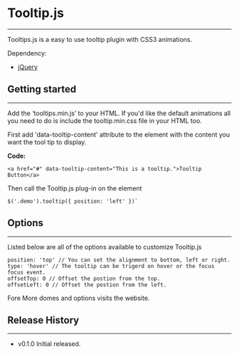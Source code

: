 # Tooltip.js
---

Tooltips.js is a easy to use tooltip plugin with CSS3 animations.

Dependency:
  - [jQuery](http://qjuery.com)

## Getting started
---

Add the ‘tooltips.min.js’ to your HTML. If you'd like the default animations all you need to do is include the tooltip.min.css file in your HTML too.

First add 'data-tooltip-content' attribute to the element with the content you want the tool tip to display.

**Code:**

```
<a href="#" data-tooltip-content="This is a tooltip.">Tooltip Button</a>
```

Then call the Tooltip.js plug-in on the element

```
$('.demo').tooltip({ position: 'left' })`
````

## Options
---

Listed below are all of the options available to customize Tooltip.js

```
position: 'top' // You can set the alignment to bottom, left or right.
type: 'hover' // The tooltip can be trigerd on hover or the focus focus event.
offsetTop: 0 // Offset the postion from the top.
offsetLeft: 0 // Offset the postion from the left.
```

Fore More domes and options visits the website.

## Release History
---

* v0.1.0 Initial released.
